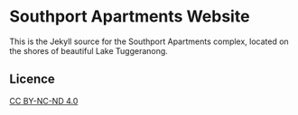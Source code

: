 # Southport Apartments Website

This is the Jekyll source for the Southport Apartments complex, located on the shores of beautiful Lake Tuggeranong.

## Licence

[CC BY-NC-ND 4.0](https://creativecommons.org/licenses/by-nc-nd/4.0/)
